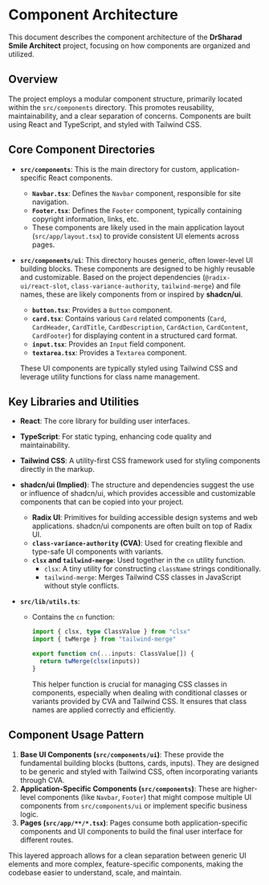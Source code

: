 # Component Architecture

This document describes the component architecture of the **DrSharad Smile Architect** project, focusing on how components are organized and utilized.

## Overview

The project employs a modular component structure, primarily located within the `src/components` directory. This promotes reusability, maintainability, and a clear separation of concerns. Components are built using React and TypeScript, and styled with Tailwind CSS.

## Core Component Directories

*   **`src/components`**: This is the main directory for custom, application-specific React components.
    *   **`Navbar.tsx`**: Defines the `Navbar` component, responsible for site navigation.
    *   **`Footer.tsx`**: Defines the `Footer` component, typically containing copyright information, links, etc.
    *   These components are likely used in the main application layout (`src/app/layout.tsx`) to provide consistent UI elements across pages.

*   **`src/components/ui`**: This directory houses generic, often lower-level UI building blocks. These components are designed to be highly reusable and customizable. Based on the project dependencies (`@radix-ui/react-slot`, `class-variance-authority`, `tailwind-merge`) and file names, these are likely components from or inspired by **shadcn/ui**.
    *   **`button.tsx`**: Provides a `Button` component.
    *   **`card.tsx`**: Contains various `Card` related components (`Card`, `CardHeader`, `CardTitle`, `CardDescription`, `CardAction`, `CardContent`, `CardFooter`) for displaying content in a structured card format.
    *   **`input.tsx`**: Provides an `Input` field component.
    *   **`textarea.tsx`**: Provides a `Textarea` component.

    These UI components are typically styled using Tailwind CSS and leverage utility functions for class name management.

## Key Libraries and Utilities

*   **React**: The core library for building user interfaces.
*   **TypeScript**: For static typing, enhancing code quality and maintainability.
*   **Tailwind CSS**: A utility-first CSS framework used for styling components directly in the markup.
*   **shadcn/ui (Implied)**: The structure and dependencies suggest the use or influence of shadcn/ui, which provides accessible and customizable components that can be copied into your project.
    *   **Radix UI**: Primitives for building accessible design systems and web applications. shadcn/ui components are often built on top of Radix UI.
    *   **`class-variance-authority` (CVA)**: Used for creating flexible and type-safe UI components with variants.
    *   **`clsx` and `tailwind-merge`**: Used together in the `cn` utility function.
        *   `clsx`: A tiny utility for constructing `className` strings conditionally.
        *   `tailwind-merge`: Merges Tailwind CSS classes in JavaScript without style conflicts.

*   **`src/lib/utils.ts`**:
    *   Contains the `cn` function:
        ```typescript
        import { clsx, type ClassValue } from "clsx"
        import { twMerge } from "tailwind-merge"

        export function cn(...inputs: ClassValue[]) {
          return twMerge(clsx(inputs))
        }
        ```
        This helper function is crucial for managing CSS classes in components, especially when dealing with conditional classes or variants provided by CVA and Tailwind CSS. It ensures that class names are applied correctly and efficiently.

## Component Usage Pattern

1.  **Base UI Components (`src/components/ui`)**: These provide the fundamental building blocks (buttons, cards, inputs). They are designed to be generic and styled with Tailwind CSS, often incorporating variants through CVA.
2.  **Application-Specific Components (`src/components`)**: These are higher-level components (like `Navbar`, `Footer`) that might compose multiple UI components from `src/components/ui` or implement specific business logic.
3.  **Pages (`src/app/**/*.tsx`)**: Pages consume both application-specific components and UI components to build the final user interface for different routes.

This layered approach allows for a clean separation between generic UI elements and more complex, feature-specific components, making the codebase easier to understand, scale, and maintain.

